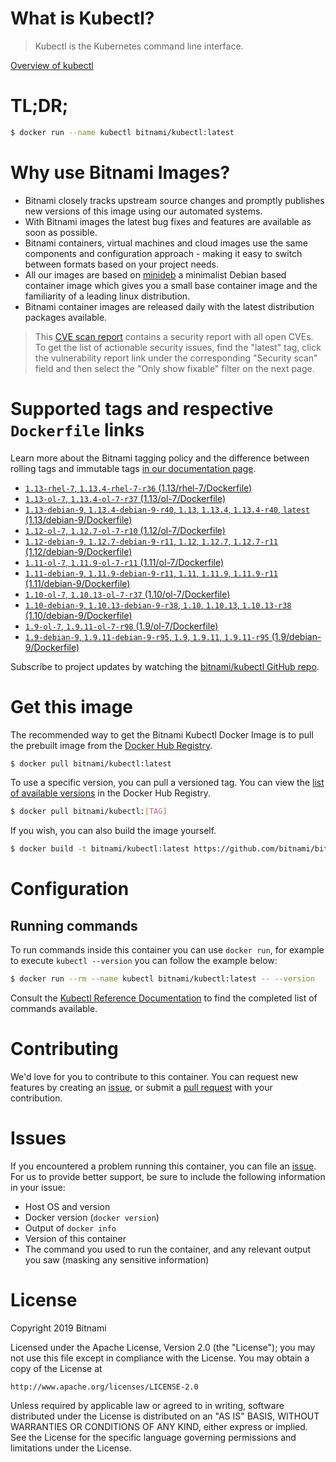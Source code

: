 
# What is Kubectl?

> Kubectl is the Kubernetes command line interface.

[Overview of kubectl](https://kubernetes.io/docs/reference/kubectl/overview/)

# TL;DR;

```bash
$ docker run --name kubectl bitnami/kubectl:latest
```

# Why use Bitnami Images?

* Bitnami closely tracks upstream source changes and promptly publishes new versions of this image using our automated systems.
* With Bitnami images the latest bug fixes and features are available as soon as possible.
* Bitnami containers, virtual machines and cloud images use the same components and configuration approach - making it easy to switch between formats based on your project needs.
* All our images are based on [minideb](https://github.com/bitnami/minideb) a minimalist Debian based container image which gives you a small base container image and the familiarity of a leading linux distribution.
* Bitnami container images are released daily with the latest distribution packages available.


> This [CVE scan report](https://quay.io/repository/bitnami/kubectl?tab=tags) contains a security report with all open CVEs. To get the list of actionable security issues, find the "latest" tag, click the vulnerability report link under the corresponding "Security scan" field and then select the "Only show fixable" filter on the next page.

# Supported tags and respective `Dockerfile` links

Learn more about the Bitnami tagging policy and the difference between rolling tags and immutable tags [in our documentation page](https://docs.bitnami.com/containers/how-to/understand-rolling-tags-containers/).


* [`1.13-rhel-7`, `1.13.4-rhel-7-r36` (1.13/rhel-7/Dockerfile)](https://github.com/bitnami/bitnami-docker-kubectl/blob/1.13.4-rhel-7-r36/1.13/rhel-7/Dockerfile)
* [`1.13-ol-7`, `1.13.4-ol-7-r37` (1.13/ol-7/Dockerfile)](https://github.com/bitnami/bitnami-docker-kubectl/blob/1.13.4-ol-7-r37/1.13/ol-7/Dockerfile)
* [`1.13-debian-9`, `1.13.4-debian-9-r40`, `1.13`, `1.13.4`, `1.13.4-r40`, `latest` (1.13/debian-9/Dockerfile)](https://github.com/bitnami/bitnami-docker-kubectl/blob/1.13.4-debian-9-r40/1.13/debian-9/Dockerfile)
* [`1.12-ol-7`, `1.12.7-ol-7-r10` (1.12/ol-7/Dockerfile)](https://github.com/bitnami/bitnami-docker-kubectl/blob/1.12.7-ol-7-r10/1.12/ol-7/Dockerfile)
* [`1.12-debian-9`, `1.12.7-debian-9-r11`, `1.12`, `1.12.7`, `1.12.7-r11` (1.12/debian-9/Dockerfile)](https://github.com/bitnami/bitnami-docker-kubectl/blob/1.12.7-debian-9-r11/1.12/debian-9/Dockerfile)
* [`1.11-ol-7`, `1.11.9-ol-7-r11` (1.11/ol-7/Dockerfile)](https://github.com/bitnami/bitnami-docker-kubectl/blob/1.11.9-ol-7-r11/1.11/ol-7/Dockerfile)
* [`1.11-debian-9`, `1.11.9-debian-9-r11`, `1.11`, `1.11.9`, `1.11.9-r11` (1.11/debian-9/Dockerfile)](https://github.com/bitnami/bitnami-docker-kubectl/blob/1.11.9-debian-9-r11/1.11/debian-9/Dockerfile)
* [`1.10-ol-7`, `1.10.13-ol-7-r37` (1.10/ol-7/Dockerfile)](https://github.com/bitnami/bitnami-docker-kubectl/blob/1.10.13-ol-7-r37/1.10/ol-7/Dockerfile)
* [`1.10-debian-9`, `1.10.13-debian-9-r38`, `1.10`, `1.10.13`, `1.10.13-r38` (1.10/debian-9/Dockerfile)](https://github.com/bitnami/bitnami-docker-kubectl/blob/1.10.13-debian-9-r38/1.10/debian-9/Dockerfile)
* [`1.9-ol-7`, `1.9.11-ol-7-r98` (1.9/ol-7/Dockerfile)](https://github.com/bitnami/bitnami-docker-kubectl/blob/1.9.11-ol-7-r98/1.9/ol-7/Dockerfile)
* [`1.9-debian-9`, `1.9.11-debian-9-r95`, `1.9`, `1.9.11`, `1.9.11-r95` (1.9/debian-9/Dockerfile)](https://github.com/bitnami/bitnami-docker-kubectl/blob/1.9.11-debian-9-r95/1.9/debian-9/Dockerfile)

Subscribe to project updates by watching the [bitnami/kubectl GitHub repo](https://github.com/bitnami/bitnami-docker-kubectl).

# Get this image

The recommended way to get the Bitnami Kubectl Docker Image is to pull the prebuilt image from the [Docker Hub Registry](https://hub.docker.com/r/bitnami/kubectl).

```bash
$ docker pull bitnami/kubectl:latest
```

To use a specific version, you can pull a versioned tag. You can view the [list of available versions](https://hub.docker.com/r/bitnami/kubectl/tags/) in the Docker Hub Registry.

```bash
$ docker pull bitnami/kubectl:[TAG]
```

If you wish, you can also build the image yourself.

```bash
$ docker build -t bitnami/kubectl:latest https://github.com/bitnami/bitnami-docker-kubectl.git
```

# Configuration

## Running commands

To run commands inside this container you can use `docker run`, for example to execute `kubectl --version` you can follow the example below:

```bash
$ docker run --rm --name kubectl bitnami/kubectl:latest -- --version
```

Consult the [Kubectl Reference Documentation](https://kubernetes.io/docs/reference/generated/kubectl/kubectl-commands) to find the completed list of commands available.

# Contributing

We'd love for you to contribute to this container. You can request new features by creating an [issue](https://github.com/bitnami/bitnami-docker-kubectl/issues), or submit a [pull request](https://github.com/bitnami/bitnami-docker-kubectl/pulls) with your contribution.

# Issues

If you encountered a problem running this container, you can file an [issue](https://github.com/bitnami/bitnami-docker-kubectl/issues). For us to provide better support, be sure to include the following information in your issue:

- Host OS and version
- Docker version (`docker version`)
- Output of `docker info`
- Version of this container
- The command you used to run the container, and any relevant output you saw (masking any sensitive information)

# License

Copyright 2019 Bitnami

Licensed under the Apache License, Version 2.0 (the "License");
you may not use this file except in compliance with the License.
You may obtain a copy of the License at

    http://www.apache.org/licenses/LICENSE-2.0

Unless required by applicable law or agreed to in writing, software
distributed under the License is distributed on an "AS IS" BASIS,
WITHOUT WARRANTIES OR CONDITIONS OF ANY KIND, either express or implied.
See the License for the specific language governing permissions and
limitations under the License.

